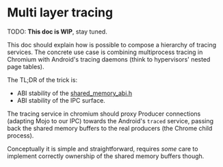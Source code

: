 # Multi layer tracing

TODO: **This doc is WIP**, stay tuned.

This doc should explain how is possible to compose a hierarchy of tracing
services. The concrete use case is combining multiprocess tracing in Chromium
with Android's tracing daemons (think to hypervisors' nested page tables).

The TL;DR of the trick is:
- ABI stability of the
  [shared_memory_abi.h](/include/perfetto/ext/tracing/core/shared_memory_abi.h)
- ABI stability of the IPC surface.

The tracing service in chromium should proxy Producer connections (adapting Mojo
to our IPC) towards the Android's `traced` service, passing back the shared
memory buffers to the real producers (the Chrome child process).

Conceptually it is simple and straightforward, requires *some* care to implement
correctly ownership of the shared memory buffers though.
